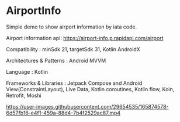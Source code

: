 # AirportInfo
Simple demo to show airport information by iata code.

Airport information api: https://airport-info.p.rapidapi.com/airport

Compatibility : minSdk 21, targetSdk 31, Kotlin AndroidX

Architectures & Patterns : Android MVVM

Language : Kotlin

Frameworks & Libraries : Jetpack Compose and Android View(ConstraintLayout), Live Data, Kotlin coroutines, Kotlin flow, Koin, Retrofit, Moshi

https://user-images.githubusercontent.com/29654535/165874578-6d57fb16-e4f1-459a-88d4-7b4f2529ac87.mp4

